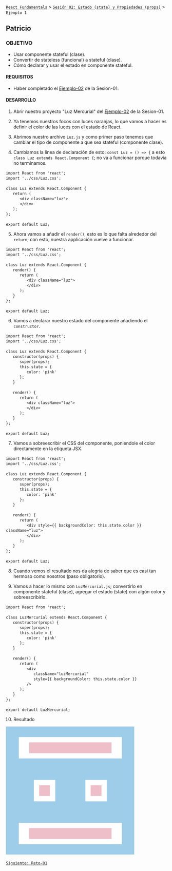 [`React Fundamentals`](../../README.md) > [`Sesión 02: Estado (state) y Propiedades (props)`](../Readme.md) > `Ejemplo 1`

## Patricio

### OBJETIVO 
- Usar componente stateful (clase).
- Convertir de stateless (funcional) a stateful (clase).
- Cómo declarar y usar el estado en componente stateful.

#### REQUISITOS
- Haber completado el [Ejemplo-02](../../Sesion-01/Ejemplo-02) de la Sesion-01.

#### DESARROLLO

1. Abrir nuestro proyecto "Luz Mercurial" del [Ejemplo-02](../../Sesion-01/Ejemplo-02) de la Sesion-01.

2. Ya tenemos nuestros focos con luces naranjas, lo que vamos a hacer es definir el color de las luces con el estado de React.

3. Abrimos nuestro archivo `Luz.js` y como primer paso tenemos que cambiar el tipo de componente a que sea stateful (componente clase).

4. Cambiamos la linea de declaración de esto: `const Luz = () => {` a esto `class Luz extends React.Component {`; no va a funcionar porque todavia no terminamos.
```
import React from 'react';
import '../css/Luz.css';

class Luz extends React.Component {
   return (
      <div className="luz">
      </div>
   );
};

export default Luz;
```

5. Ahora vamos a añadir el `render()`, esto es lo que falta alrededor del `return`; con esto, nuestra applicación vuelve a funcionar.
```
import React from 'react';
import '../css/Luz.css';

class Luz extends React.Component {
   render() {
      return (
         <div className="luz">
         </div>
      );
   }
};

export default Luz;
``` 

6. Vamos a declarar nuestro estado del componente añadiendo el `constructor`.
```
import React from 'react';
import '../css/Luz.css';

class Luz extends React.Component {
   constructor(props) {
      super(props);
      this.state = {
         color: 'pink'
      };
   }

   render() {
      return (
         <div className="luz">
         </div>
      );
   }
};

export default Luz;
```

7. Vamos a sobreescribir el CSS del componente, poniendole el color directamente en la etiqueta JSX.
```
import React from 'react';
import '../css/Luz.css';

class Luz extends React.Component {
   constructor(props) {
      super(props);
      this.state = {
         color: 'pink'
      };
   }

   render() {
      return (
         <div style={{ backgroundColor: this.state.color }} className="luz">
         </div>
      );
   }
};

export default Luz;
```

8. Cuando vemos el resultado nos da alegría de saber que es casi tan hermoso como nosotros (paso obligatorio).

9. Vamos a hacer lo mismo con `LuzMercurial.js`; convertirlo en componente stateful (clase), agregar el estado (state) con algún color y sobreescribirlo.
```
import React from 'react';

class LuzMercurial extends React.Component {
   constructor(props) {
      super(props);
      this.state = {
         color: 'pink'
      };
   }

   render() {
      return (
         <div
            className="luzMercurial"
            style={{ backgroundColor: this.state.color }}
         />
      );
   }
};

export default LuzMercurial;
```

10. Resultado
<img src="./public/resultado.png" width="400">

[`Siguiente: Reto-01`](../Reto-01)
